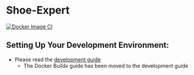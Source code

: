 # Shoe-Expert

[![Docker Image CI](https://github.com/ChicoState/Shoe-Expert/actions/workflows/docker-image.yml/badge.svg)](https://github.com/ChicoState/Shoe-Expert/actions/workflows/docker-image.yml)

## Setting Up Your Development Environment:

- Please read the [development guide](docs/DEVELOPMENT.md)
  - The Docker Buildx guide has been moved to the development guide


